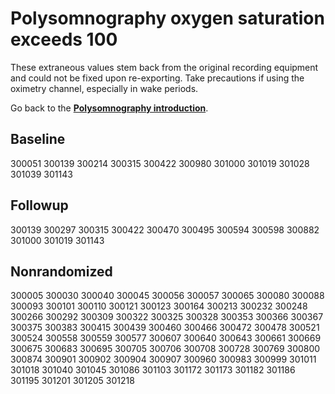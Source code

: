 # Polysomnography oxygen saturation exceeds 100

These extraneous values stem back from the original recording equipment and could not be fixed upon re-exporting. Take precautions if using the oximetry channel, especially in wake periods.

Go back to the **[Polysomnography introduction](:pages_path:/polysomnography-introduction.md)**.

## Baseline

300051
300139
300214
300315
300422
300980
301000
301019
301028
301039
301143

## Followup

300139
300297
300315
300422
300470
300495
300594
300598
300882
301000
301019
301143

## Nonrandomized

300005
300030
300040
300045
300056
300057
300065
300080
300088
300093
300101
300110
300121
300123
300164
300213
300232
300248
300266
300292
300309
300322
300325
300328
300353
300366
300367
300375
300383
300415
300439
300460
300466
300472
300478
300521
300524
300558
300559
300577
300607
300640
300643
300661
300669
300675
300683
300695
300705
300706
300708
300728
300769
300800
300874
300901
300902
300904
300907
300960
300983
300999
301011
301018
301040
301045
301086
301103
301172
301173
301182
301186
301195
301201
301205
301218
